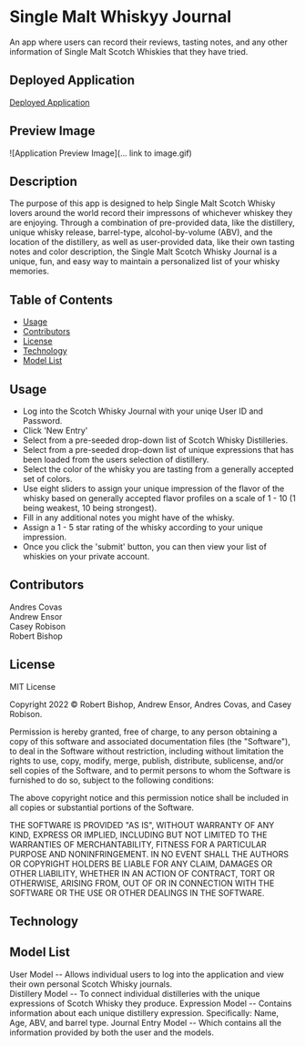 # Single Malt Whiskyy Journal
An app where users can record their reviews, tasting notes, and any other information of Single Malt Scotch Whiskies that they have tried.

## Deployed Application
[Deployed Application](https://whisky-journal.herokuapp.com/)

## Preview Image
![Application Preview Image](... link to image.gif)

## Description 
The purpose of this app is designed to help Single Malt Scotch Whisky lovers around the world record their impressons of whichever whiskey they are enjoying. Through a combination of pre-provided data, like the distillery, unique whisky release, barrel-type, alcohol-by-volume (ABV), and the location of the distillery, as well as user-provided data, like their own tasting notes and color description, the Single Malt Scotch Whisky Journal is a unique, fun, and easy way to maintain a personalized list of your whisky memories.

## Table of Contents

- [Usage](#usage)  
- [Contributors](#contributors)  
- [License](#license)  
- [Technology](#technology)
- [Model List](#models)

## Usage

* Log into the Scotch Whisky Journal with your uniqe User ID and Password.  
* Click 'New Entry'  
* Select from a pre-seeded drop-down list of Scotch Whisky Distilleries.  
* Select from a pre-seeded drop-down list of unique expressions that has been loaded from the users selection of distillery.  
* Select the color of the whisky you are tasting from a generally accepted set of colors.  
* Use eight sliders to assign your unique impression of the flavor of the whisky based on generally accepted flavor profiles on a scale of 1 - 10 (1 being weakest, 10 being strongest).  
* Fill in any additional notes you might have of the whisky.  
* Assign a 1 - 5 star rating of the whisky according to your unique impression.
* Once you click the 'submit' button, you can then view your list of whiskies on your private account.
## Contributors
Andres Covas  
Andrew Ensor  
Casey Robison  
Robert Bishop
## License
<p>
MIT License

Copyright 2022 &copy; Robert Bishop, Andrew Ensor, Andres Covas, and Casey Robison.

Permission is hereby granted, free of charge, to any person obtaining a copy of this software and associated documentation files (the "Software"), to deal in the Software without restriction, including without limitation the rights to use, copy, modify, merge, publish, distribute, sublicense, and/or sell copies of the Software, and to permit persons to whom the Software is furnished to do so, subject to the following conditions:

The above copyright notice and this permission notice shall be included in all copies or substantial portions of the Software.

THE SOFTWARE IS PROVIDED "AS IS", WITHOUT WARRANTY OF ANY KIND, EXPRESS OR IMPLIED, INCLUDING BUT NOT LIMITED TO THE WARRANTIES OF MERCHANTABILITY, FITNESS FOR A PARTICULAR PURPOSE AND NONINFRINGEMENT. IN NO EVENT SHALL THE AUTHORS OR COPYRIGHT HOLDERS BE LIABLE FOR ANY CLAIM, DAMAGES OR OTHER LIABILITY, WHETHER IN AN ACTION OF CONTRACT, TORT OR OTHERWISE, ARISING FROM, OUT OF OR IN CONNECTION WITH THE SOFTWARE OR THE USE OR OTHER DEALINGS IN THE SOFTWARE.
</p>

## Technology

## Model List
User Model -- Allows individual users to log into the application and view their own personal Scotch Whisky journals.  
Distillery Model -- To connect individual distilleries with the unique expressions of Scotch Whisky they produce.
Expression Model -- Contains information about each unique distillery expression. Specifically: Name, Age, ABV, and barrel type.
Journal Entry Model -- Which contains all the information provided by both the user and the models.


